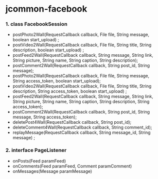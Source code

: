 jcommon-facebook
================

### 1. class FacebookSession 
* postPhoto2Wall(RequestCallback callback, File file, String message, boolean start_upload) ;
* postVideo2Wall(RequestCallback callback, File file, String title, String description, boolean start_upload) ;
* postFeed2Wall(RequestCallback callback, String message, String link, String picture, String name, String caption, String description);
* postComment2Wall(RequestCallback callback, String post_id, String message);
* postPhoto2Wall(RequestCallback callback, File file, String message, String access_token, boolean start_upload);
* postVideo2Wall(RequestCallback callback, File file, String title, String description, String access_token, boolean start_upload) ;
* postFeed2Wall(RequestCallback callback, String message, String link, String picture, String name, String caption, String description, String access_token);
* postComment2Wall(RequestCallback callback, String post_id, String message, String access_token);
* deletePost4Wall(RequestCallback callback, String post_id);
* deleteComment4Wall(RequestCallback callback, String comment_id);
* replayMessage(RequestCallback callback, String message_id, String message) ;

### 2. interface PageListener
*  onPosts(Feed paramFeed)
*  onComments(Feed paramFeed, Comment paramComment)
*  onMessages(Message paramMessage)
